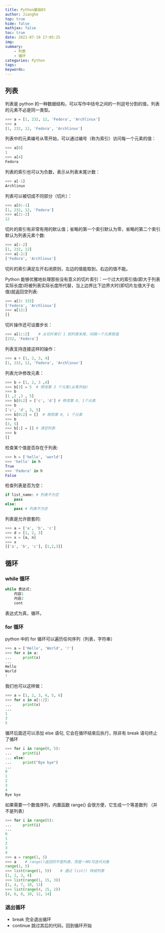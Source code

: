 ```yaml
---
title: Python基础03
author: Jianghe
top: true
hide: false
mathjax: false
toc: true
date: 2021-07-10 17:05:25
img:
summary:
    - 列表
    - 循环
categories: Python
tags:
keywords: 
---
```

## 列表

列表是 python 的一种数据结构，可以写作中括号之间的一列逗号分割的值，列表的元素不必是同一类型。

```python
>>> a = [1, 232, 12, 'Fedora', 'Archlinux']
>>> a
[1, 232, 12, 'Fedora', 'Archlinux']
```

列表中的元素编号从零开始，可以通过编号（称为索引）访问每一个元素的值：

```python
>>> a[0]
1
>>> a[4]
Fedora
```

列表的索引也可以为负数，表示从列表末尾计数：

```python
>>> a[-1]
Archlinux
```

列表可以被切成不同部分（切片）：

```python
>>> a[0:-1]
[1, 232, 12, 'Fedora']
>>> a[2:-2]
12
```

切片的索引有非常有用的默认值；省略的第一个索引默认为零，省略的第二个索引默认为列表元素个数:

```python
>>> a[:-2]
[1, 232, 12]
>>> a[-2:]
['Fedora', 'Archlinux']
```

切片的索引满足左开右闭原则，左边的值能取到，右边的值不能。

Python 能够优雅地处理那些没有意义的切片索引：一个过大的索引值(即大于列表实际长度)将被列表实际长度所代替，当上边界比下边界大时(即切片左值大于右值)就返回空列表:

```python
>>> a[3: 333]
['Fedora', 'Archlinux']
>>> a[12:]
[]
```

切片操作还可设置步长：

```python
>>> a[1::2]    # 从切片索引 1 到列表末尾，间隔一个元素取值
[232, 'Fedora']

```

列表支持连接这样的操作：

```python
>>> a + [1, 2, 3, 4]
[1, 232, 12, 'Fedora', 'Archlinux']
```

列表允许修改元素：

```python
>>> b = [1, 2, 3 ,4]
>>> b[3] = 5  # 修改第 3 个元素(从零开始)
>>> b
[1 ,2 ,3 , 5]
>>> b[0:2] = ['c', 'd'] # 修改第 0, 1个元素
>>> b
['c', 'd', 3, 5]
>>> b[0:2] = []  # 移除第 0, 1 个元素
>>> b
[3, 5]
>>> b[:] = [] # 清空列表
>>> b
[]
```

检查某个值是否存在于列表:

```python
>>> h = ['hello', 'world']
>>> 'hello' in h
True
>>> 'Fedora' in h
False
```

检查列表是否为空：

```python
if list_name: # 列表不为空
    pass
else:
    pass # 列表不为空
```

列表是允许嵌套的:

```python
>>> a = ['a', 'b', 'c']
>>> d = [1, 2, 3]
>>> x = [a, n]
>>> x
[['a', 'b', 'c'], [1,2,3]]
```



##  循环

### while 循环

```python
while 表达式:
    内容1
    内容2
    cont
```

表达式为真，循环。

### for 循环

python 中的 for 循环可以遍历任何序列（列表，字符串）

```python
>>> a = ['Hello', 'World', '!']
>>> for x in a:
...     print(x)
... 
Hello
World
!
```

我们也可以这样做：

```python
>>> a = [1, 2, 3, 4, 5, 6]
>>> for x in a[::2]:
...     print(x)
... 
1
3
5
```

循环后面还可以添加 else 语句, 它会在循环结束后执行，除非有 break 语句终止了循环

```python
>>> for i in range(0, 5):
...     print(i)
... else:
...     print("Bye bye")
...
0
1
2
3
4
Bye bye
```



 如果需要一个数值序列，内置函数 range() 会很方便，它生成一个等差数列 （并不是列表）

 ```python
 >>> for i in range(5):
 ...     print(i)
 ...
 0
 1
 2
 3
 4
 >>> a = range(1, 5)
 >>> a    # range()返回的不是列表，而是一种1可迭代对象
 range(1, 5)
 >>> list(range(1, 5))    # 通过 list() 转成列表
 [1, 2, 3, 4]
 >>> list(range(1, 15, 3))
 [1, 4, 7, 10, 13]
 >>> list(range(4, 15, 2))
 [4, 6, 8, 10, 12, 14]
 ```



### 退出循环

* break 完全退出循环
* continue 跳过其后的代码，回到循环开始

